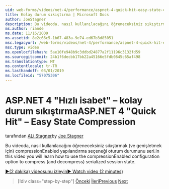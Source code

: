 ```yaml
---
uid: web-forms/videos/net-4/performance/aspnet-4-quick-hit-easy-state-compression
title: Kolay durum sıkıştırma | Microsoft Docs
author: JoeStagner
description: Bu videoda, nasıl kullanılacağını öğreneceksiniz sıkıştırmak (ve genişletmek için) compressionEnabled yapılandırma seçeneği oturum durumunu seri.
ms.author: riande
ms.date: 11/16/2009
ms.assetid: 8e2c66c5-1b67-483a-9e74-ed67b3d85051
msc.legacyurl: /web-forms/videos/net-4/performance/aspnet-4-quick-hit-easy-state-compression
msc.type: video
ms.openlocfilehash: 5ae10fe948b9c3ddbd24877a2f11196c3132fd59
ms.sourcegitcommit: 24b1f6decbb17bb22a45166e5fdb0845c65af498
ms.translationtype: MT
ms.contentlocale: tr-TR
ms.lasthandoff: 03/01/2019
ms.locfileid: "57075306"
---
```

<a name="aspnet-4-quick-hit--easy-state-compression"></a><span data-ttu-id="31b8b-103">ASP.NET 4 "Hızlı isabet" – kolay durum sıkıştırma</span><span class="sxs-lookup"><span data-stu-id="31b8b-103">ASP.NET 4 "Quick Hit" – Easy State Compression</span></span>
====================
<span data-ttu-id="31b8b-104">tarafından [ALi Stagner](https://github.com/JoeStagner)</span><span class="sxs-lookup"><span data-stu-id="31b8b-104">by [Joe Stagner](https://github.com/JoeStagner)</span></span>

<span data-ttu-id="31b8b-105">Bu videoda, nasıl kullanılacağını öğreneceksiniz sıkıştırmak (ve genişletmek için) compressionEnabled yapılandırma seçeneği oturum durumunu seri.</span><span class="sxs-lookup"><span data-stu-id="31b8b-105">In this video you will learn how to use the compressionEnabled configuration option to compress (and decompress) serialized session state.</span></span> 

[<span data-ttu-id="31b8b-106">&#9654;(2 dakika) videosunu izleyin</span><span class="sxs-lookup"><span data-stu-id="31b8b-106">&#9654; Watch video (2 minutes)</span></span>](https://channel9.msdn.com/Blogs/ASP-NET-Site-Videos/aspnet-4-quick-hit-easy-state-compression)

> [!div class="step-by-step"]
> <span data-ttu-id="31b8b-107">[Önceki](aspnet-4-quick-hit-selective-view-state.md)
> [İleri](how-do-i-use-the-viewstatemode-property-for-managing-viewstate.md)</span><span class="sxs-lookup"><span data-stu-id="31b8b-107">[Previous](aspnet-4-quick-hit-selective-view-state.md)
[Next](how-do-i-use-the-viewstatemode-property-for-managing-viewstate.md)</span></span>
